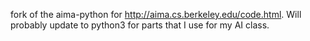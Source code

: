 fork of the aima-python for http://aima.cs.berkeley.edu/code.html. Will probably update to python3
for parts that I use for my AI class.